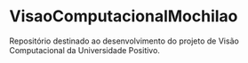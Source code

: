 # VisaoComputacionalMochilao
Repositório destinado ao desenvolvimento do projeto de Visão Computacional da Universidade Positivo.
